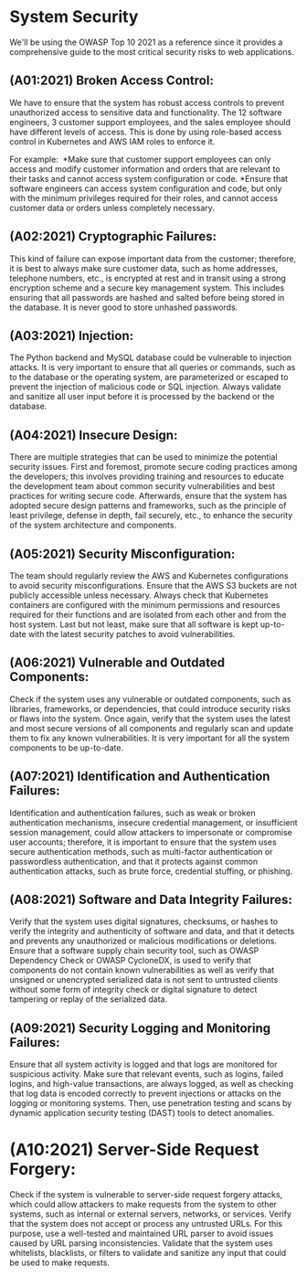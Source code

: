 # System Security

We'll be using the OWASP Top 10 2021 as a reference since it provides a comprehensive guide to the most critical security risks to web applications.

## (A01:2021) Broken Access Control:
We have to ensure that the system has robust access controls to prevent unauthorized access to sensitive data and functionality. The 12 software engineers, 3 customer support employees, and the sales employee should have different levels of access. This is done by using role-based access control in Kubernetes and AWS IAM roles to enforce it.

For example: 
*Make sure that customer support employees can only access and modify customer information and orders that are relevant to their tasks and cannot access system configuration or code.
*Ensure that software engineers can access system configuration and code, but only with the minimum privileges required for their roles, and cannot access customer data or orders unless completely necessary.


## (A02:2021) Cryptographic Failures:
This kind of failure can expose important data from the customer; therefore, it is best to always make sure customer data, such as home addresses, telephone numbers, etc., is encrypted at rest and in transit using a strong encryption scheme and a secure key management system. This includes ensuring that all passwords are hashed and salted before being stored in the database. It is never good to store unhashed passwords.


## (A03:2021) Injection:
The Python backend and MySQL database could be vulnerable to injection attacks. It is very important to ensure that all queries or commands, such as to the database or the operating system, are parameterized or escaped to prevent the injection of malicious code or SQL injection. Always validate and sanitize all user input before it is processed by the backend or the database.


## (A04:2021) Insecure Design:
There are multiple strategies that can be used to minimize the potential security issues. First and foremost, promote secure coding practices among the developers; this involves providing training and resources to educate the development team about common security vulnerabilities and best practices for writing secure code. Afterwards, ensure that the system has adopted secure design patterns and frameworks, such as the principle of least privilege, defense in depth, fail securely, etc., to enhance the security of the system architecture and components.

## (A05:2021) Security Misconfiguration:
The team should regularly review the AWS and Kubernetes configurations to avoid security misconfigurations. Ensure that the AWS S3 buckets are not publicly accessible unless necessary. Always check that Kubernetes containers are configured with the minimum permissions and resources required for their functions and are isolated from each other and from the host system. Last but not least, make sure that all software is kept up-to-date with the latest security patches to avoid vulnerabilities.


## (A06:2021) Vulnerable and Outdated Components:
Check if the system uses any vulnerable or outdated components, such as libraries, frameworks, or dependencies, that could introduce security risks or flaws into the system. Once again, verify that the system uses the latest and most secure versions of all components and regularly scan and update them to fix any known vulnerabilities. It is very important for all the system components to be up-to-date.


## (A07:2021) Identification and Authentication Failures:
Identification and authentication failures, such as weak or broken authentication mechanisms, insecure credential management, or insufficient session management, could allow attackers to impersonate or compromise user accounts; therefore, it is important to ensure that the system uses secure authentication methods, such as multi-factor authentication or passwordless authentication, and that it protects against common authentication attacks, such as brute force, credential stuffing, or phishing.


## (A08:2021) Software and Data Integrity Failures:
Verify that the system uses digital signatures, checksums, or hashes to verify the integrity and authenticity of software and data, and that it detects and prevents any unauthorized or malicious modifications or deletions. Ensure that a software supply chain security tool, such as OWASP Dependency Check or OWASP CycloneDX, is used to verify that components do not contain known vulnerabilities as well as verify that unsigned or unencrypted serialized data is not sent to untrusted clients without some form of integrity check or digital signature to detect tampering or replay of the serialized data.


## (A09:2021) Security Logging and Monitoring Failures:
Ensure that all system activity is logged and that logs are monitored for suspicious activity. Make sure that relevant events, such as logins, failed logins, and high-value transactions, are always logged, as well as checking that log data is encoded correctly to prevent injections or attacks on the logging or monitoring systems. Then, use penetration testing and scans by dynamic application security testing (DAST) tools to detect anomalies.


# (A10:2021) Server-Side Request Forgery:
Check if the system is vulnerable to server-side request forgery attacks, which could allow attackers to make requests from the system to other systems, such as internal or external servers, networks, or services. Verify that the system does not accept or process any untrusted URLs. For this purpose, use a well-tested and maintained URL parser to avoid issues caused by URL parsing inconsistencies. Validate that the system uses whitelists, blacklists, or filters to validate and sanitize any input that could be used to make requests.
